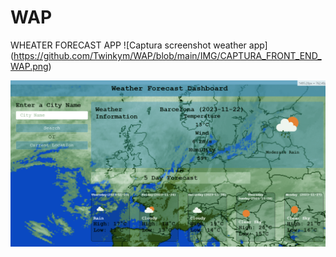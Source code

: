 # WAP
WHEATER FORECAST APP
![Captura screenshot weather app]
(https://github.com/Twinkym/WAP/blob/main/IMG/CAPTURA_FRONT_END_WAP.png)


![testPrograma py - EJERCICIO_FINAL - Visual Studio Code 24_06_2023 2_28_10](https://github.com/Twinkym/WAP/blob/main/IMG/CAPTURA_FRONT_END_WAP.png)
